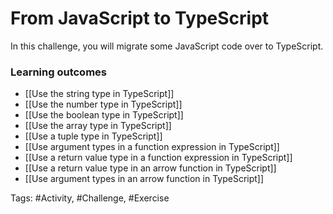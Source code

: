 # From JavaScript to TypeScript

In this challenge, you will migrate some JavaScript code over to TypeScript.

### Learning outcomes
- [[Use the string type in TypeScript]]
- [[Use the number type in TypeScript]]
- [[Use the boolean type in TypeScript]]
- [[Use the array type in TypeScript]]
- [[Use a tuple type in TypeScript]]
- [[Use argument types in a function expression in TypeScript]]
- [[Use a return value type in a function expression in TypeScript]]
- [[Use a return value type in an arrow function in TypeScript]]
- [[Use argument types in an arrow function in TypeScript]]

Tags: #Activity, #Challenge, #Exercise